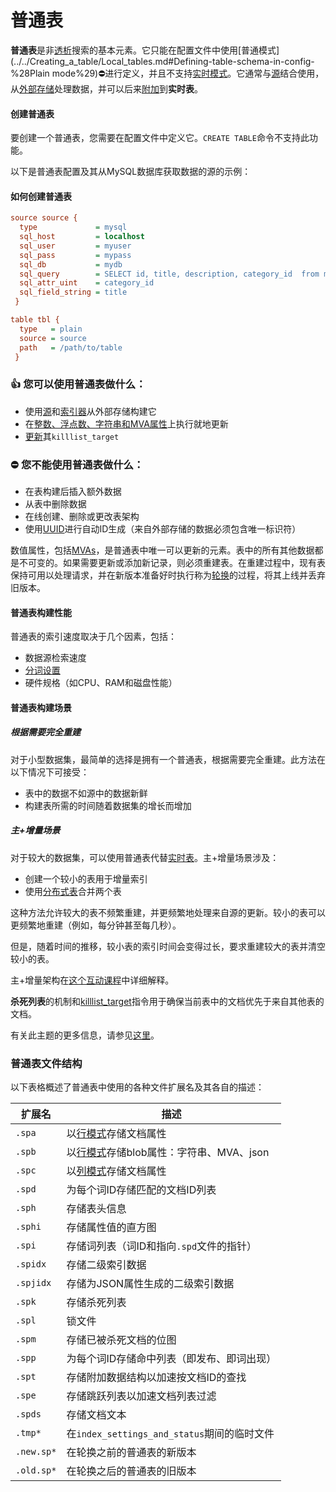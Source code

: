 # 普通表

**普通表**是非[透析](../../Creating_a_table/Local_tables/Percolate_table.md)搜索的基本元素。它只能在配置文件中使用[普通模式](../../Creating_a_table/Local_tables.md#Defining-table-schema-in-config-%28Plain mode%29)⛔进行定义，并且不支持[实时模式](../../Creating_a_table/Local_tables.md#在线模式管理（实时模式）)。它通常与[源](../../Creating_a_table/Local_tables/Plain_and_real-time_table_settings.md#source)结合使用，从[外部存储](../../Data_creation_and_modification/Adding_data_from_external_storages/Plain_tables_creation.md)处理数据，并可以后来[附加](../../Data_creation_and_modification/Adding_data_from_external_storages/Adding_data_to_tables/Attaching_one_table_to_another.md)到**实时表**。

#### 创建普通表

要创建一个普通表，您需要在配置文件中定义它。`CREATE TABLE`命令不支持此功能。

<!-- example plain -->

以下是普通表配置及其从MySQL数据库获取数据的源的示例：

<!-- intro -->
#### 如何创建普通表

<!-- request Plain table example -->

```ini
source source {
  type             = mysql
  sql_host         = localhost
  sql_user         = myuser
  sql_pass         = mypass
  sql_db           = mydb
  sql_query        = SELECT id, title, description, category_id  from mytable
  sql_attr_uint    = category_id
  sql_field_string = title
 }

table tbl {
  type   = plain
  source = source
  path   = /path/to/table
 }
```
<!-- end -->

### 👍 您可以使用普通表做什么：
  * 使用[源](../../Creating_a_table/Local_tables/Plain_and_real-time_table_settings.md#source)和[索引器](../../Data_creation_and_modification/Adding_data_from_external_storages/Plain_tables_creation.md#Indexer-工具)从外部存储构建它
  * 在[整数、浮点数、字符串和MVA属性](../../Creating_a_table/Data_types.md)上执行就地更新
  * [更新](../../Data_creation_and_modification/Adding_data_from_external_storages/Adding_data_to_tables/Killlist_in_plain_tables.md#killlist_target)其`killlist_target`

### ⛔ 您不能使用普通表做什么：
  * 在表构建后插入额外数据
  * 从表中删除数据
  * 在线创建、删除或更改表架构
  * 使用[UUID](../../Data_creation_and_modification/Adding_documents_to_a_table/Adding_documents_to_a_real-time_table.md#自动-ID)进行自动ID生成（来自外部存储的数据必须包含唯一标识符）

数值属性，包括[MVAs](../../Creating_a_table/Data_types.md#Multi-value-integer-(MVA))，是普通表中唯一可以更新的元素。表中的所有其他数据都是不可变的。如果需要更新或添加新记录，则必须重建表。在重建过程中，现有表保持可用以处理请求，并在新版本准备好时执行称为[轮换](../../Data_creation_and_modification/Adding_data_from_external_storages/Rotating_a_table.md)的过程，将其上线并丢弃旧版本。

#### 普通表构建性能

普通表的索引速度取决于几个因素，包括：
* 数据源检索速度
* [分词设置](../../Creating_a_table/NLP_and_tokenization/Data_tokenization.md)
* 硬件规格（如CPU、RAM和磁盘性能）

#### 普通表构建场景
##### 根据需要完全重建
对于小型数据集，最简单的选择是拥有一个普通表，根据需要完全重建。此方法在以下情况下可接受：

- 表中的数据不如源中的数据新鲜
- 构建表所需的时间随着数据集的增长而增加

##### 主+增量场景
对于较大的数据集，可以使用普通表代替[实时表](../../Creating_a_table/Local_tables/Real-time_table.md)。主+增量场景涉及：
* 创建一个较小的表用于增量索引
* 使用[分布式表](../../Creating_a_table/Creating_a_distributed_table/Creating_a_local_distributed_table.md)合并两个表

这种方法允许较大的表不频繁重建，并更频繁地处理来自源的更新。较小的表可以更频繁地重建（例如，每分钟甚至每几秒）。

但是，随着时间的推移，较小表的索引时间会变得过长，要求重建较大的表并清空较小的表。

主+增量架构在[这个互动课程](https://play.manticoresearch.com/maindelta/)中详细解释。

**杀死列表**的机制和[killlist_target](../../Creating_a_table/Local_tables/Plain_and_real-time_table_settings.md#killlist_target)指令用于确保当前表中的文档优先于来自其他表的文档。

有关此主题的更多信息，请参见[这里](../../Data_creation_and_modification/Adding_data_from_external_storages/Main_delta.md)。

### 普通表文件结构

以下表格概述了普通表中使用的各种文件扩展名及其各自的描述：

| 扩展名     | 描述                                                         |
| ---------- | ------------------------------------------------------------ |
| `.spa`     | 以[行模式](../../Creating_a_table/Data_types.md#行存储和列存储属性)存储文档属性 |
| `.spb`     | 以[行模式](../../Creating_a_table/Data_types.md#行存储和列存储属性)存储blob属性：字符串、MVA、json |
| `.spc`     | 以[列模式](../../Creating_a_table/Data_types.md#行存储和列存储属性)存储文档属性 |
| `.spd`     | 为每个词ID存储匹配的文档ID列表                               |
| `.sph`     | 存储表头信息                                                 |
| `.sphi`    | 存储属性值的直方图                                           |
| `.spi`     | 存储词列表（词ID和指向`.spd`文件的指针）                     |
| `.spidx`   | 存储二级索引数据                                             |
| `.spjidx`  | 存储为JSON属性生成的二级索引数据                             |
| `.spk`     | 存储杀死列表                                                 |
| `.spl`     | 锁文件                                                       |
| `.spm`     | 存储已被杀死文档的位图                                       |
| `.spp`     | 为每个词ID存储命中列表（即发布、即词出现）                   |
| `.spt`     | 存储附加数据结构以加速按文档ID的查找                         |
| `.spe`     | 存储跳跃列表以加速文档列表过滤                               |
| `.spds`    | 存储文档文本                                                 |
| `.tmp*`    | 在`index_settings_and_status`期间的临时文件                  |
| `.new.sp*` | 在轮换之前的普通表的新版本                                   |
| `.old.sp*` | 在轮换之后的普通表的旧版本                                   |

<!-- proofread -->
